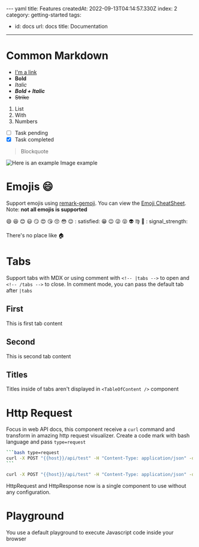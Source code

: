 --- yaml
title: Features
createdAt: 2022-09-13T04:14:57.330Z
index: 2
category: getting-started
tags:

- id: docs
  url: docs
  title: Documentation

---

<TableOfContent />

# Common Markdown

- [I'm a link](https://github.com/g4rcez)
- **Bold**
- *Italic*
- ***Bold + Italic***
- ~~Strike~~

1. List
2. With
3. Numbers

- [ ] Task pending
- [x] Task completed

> Blockquote

![Here is an example](https://via.placeholder.com/150)
Image example

# Emojis :smile:

Support emojis using [remark-gemoji](https://github.com/remarkjs/remark-gemoji). You can view
the [Emoji CheatSheet](https://www.webfx.com/tools/emoji-cheat-sheet/). Note: **not all emojis is supported**

:smile: :laughing: :blush: :smiley: :smirk: :heart_eyes: :kissing_heart: :kissing_closed_eyes: :flushed: :relieved: :
satisfied: :grin: :wink: :stuck_out_tongue_winking_eye: :stuck_out_tongue_closed_eyes: :alien: :virgo: :ghost: :
signal_strength:

There's no place like :house:

# Tabs

Support tabs with MDX or using comment with `<!-- |tabs -->` to open and `<!-- /tabs -->` to close. In comment mode, you
can pass the default tab after `|tabs`

<!-- |tabs second -->

## First

This is first tab content

## Second

This is second tab content

<!-- /tabs -->

## Titles

Titles inside of tabs aren't displayed in `<TableOfContent />` component

# Http Request

Focus in web API docs, this component receive a `curl` command and transform in amazing http request visualizer. Create
a code mark with bash language and pass `type=request`

````bash
```bash type=request
curl -X POST "{{host}}/api/test" -H "Content-Type: application/json" -d '{"email":"write@me.com"}'
```
````

```bash type=request
curl -X POST "{{host}}/api/test" -H "Content-Type: application/json" -d '{"email":"write@me.com"}'
```

HttpRequest and HttpResponse now is a single component to use without any configuration.

# Playground

You use a default playground to execute Javascript code inside your browser

<Playground />
